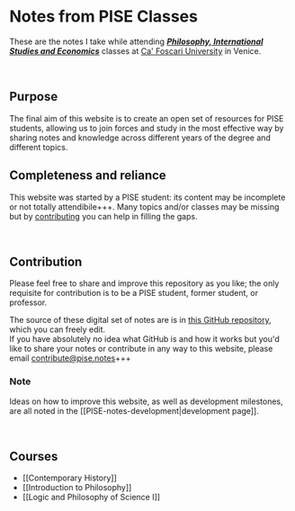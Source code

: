 # Notes from PISE Classes

These are the notes I take while attending [***Philosophy, International Studies and Economics***](https://unive.it/pise) classes at [Ca' Foscari University](https://unive.it) in Venice.

<br>

## Purpose

The final aim of this website is to create an open set of resources for PISE students, allowing us to join forces and study in the most effective way by sharing notes and knowledge across different years of the degree and different topics.

## Completeness and reliance

This website was started by a PISE student: its content may be incomplete or not totally attendibile+++. Many topics and/or classes may be missing but by [contributing](#contribution) you can help in filling the gaps.

<br>

## Contribution

Please feel free to share and improve this repository as you like; the only requisite for contribution is to be a PISE student, former student, or professor.

The source of these digital set of notes are is in [this GitHub repository](https://tommi.space/xplosionmind/PISE-notes), which you can freely edit.   
If you have absolutely no idea what GitHub is and how it works but you'd like to share your notes or contribute in any way to this website, please email contribute@pise.notes+++ 

### Note

Ideas on how to improve this website, as well as development milestones, are all noted in the [[PISE-notes-development|development page]].

<br>

## Courses
- [[Contemporary History]]
- [[Introduction to Philosophy]]
- [[Logic and Philosophy of Science I]]